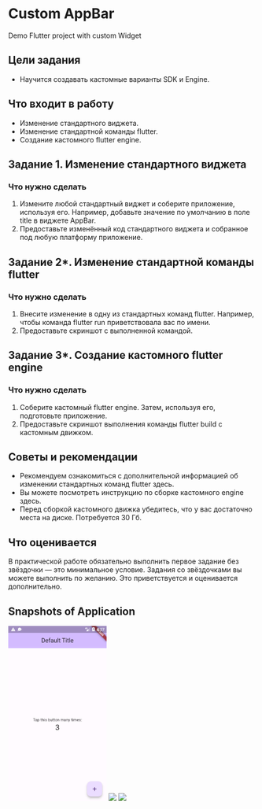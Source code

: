 # Custom AppBar

Demo Flutter project with custom Widget

## Цели задания
- Научится создавать кастомные варианты SDK и Engine.

## Что входит в работу
- Изменение стандартного виджета.
- Изменение стандартной команды flutter.
- Создание кастомного flutter engine.

## Задание 1. Изменение стандартного виджета
### Что нужно сделать
1. Измените любой стандартный виджет и соберите приложение, используя его. 
   Например, добавьте значение по умолчанию в поле title в виджете AppBar.
2. Предоставьте изменённый код стандартного виджета и собранное под любую платформу приложение.

## Задание 2*. Изменение стандартной команды flutter
### Что нужно сделать
1. Внесите изменение в одну из стандартных команд flutter. 
   Например, чтобы команда flutter run приветствовала вас по имени.
2. Предоставьте скриншот с выполненной командой.

## Задание 3*. Создание кастомного flutter engine
### Что нужно сделать
1. Соберите кастомный flutter engine. Затем, используя его, подготовьте приложение.
2. Предоставьте скриншот выполнения команды flutter build с кастомным движком.

## Советы и рекомендации
- Рекомендуем ознакомиться с дополнительной информацией об изменении стандартных команд flutter здесь.
- Вы можете посмотреть инструкцию по сборке кастомного engine здесь.
- Перед сборкой кастомного движка убедитесь, что у вас достаточно места на диске. Потребуется 30 Гб.

## Что оценивается
В практической работе обязательно выполнить первое задание без звёздочки — это минимальное условие. 
Задания со звёздочками вы можете выполнить по желанию. Это приветствуется и оценивается дополнительно.

## Snapshots of Application
<img src = "/22_FlutterFromInside/custom_appbar/snapshots/Screenshot_20240130_112719.png" width ="200" /> <img src = "/22_FlutterFromInside/custom_appbar/snapshots/Screenshot 2024-01-30 112910.png" width ="200" /> <img src = "/22_FlutterFromInside/custom_appbar/snapshots/Screenshot 2024-01-30 112851.png" width ="200" />
